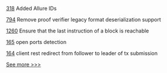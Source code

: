 
[318](https://github.com/hyperledger/iroha-java/pull/318) Added Allure IDs

[794](https://github.com/hyperledger/aries-vcx/pull/794) Remove proof verifier legacy format deserialization support

[1260](https://github.com/hyperledger/solang/pull/1260) Ensure that the last instruction of a block is reachable

[165](https://github.com/hyperledger-labs/orion-sdk-go/pull/165) open ports detection

[164](https://github.com/hyperledger-labs/orion-sdk-go/pull/164) client rest redirect from follower to leader of tx submission


[See more >>>](https://start-here.hyperledger.org/pull-requests)
